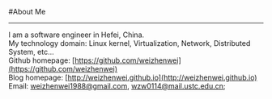 #About Me

* * *
I am a software engineer in Hefei, China.  
My technology domain: Linux kernel, Virtualization, Network, Distributed System, etc...  
Github homepage: [https://github.com/weizhenwei](https://github.com/weizhenwei)  
Blog homepage:   [http://weizhenwei.github.io](http://weizhenwei.github.io)  
Email: weizhenwei1988@gmail.com, wzw0114@mail.ustc.edu.cn;  

